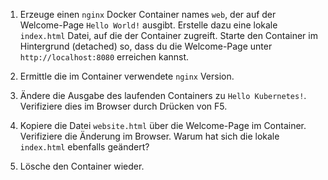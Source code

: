 1. Erzeuge einen `nginx` Docker Container names `web`, der auf der Welcome-Page `Hello World!` ausgibt.
Erstelle dazu eine lokale `index.html` Datei, auf die der Container zugreift.
Starte den Container im Hintergrund (detached) so, dass du die Welcome-Page unter `http://localhost:8080` erreichen kannst.

2. Ermittle die im Container verwendete `nginx` Version.

3. Ändere die Ausgabe des laufenden Containers zu `Hello Kubernetes!`.
Verifiziere dies im Browser durch Drücken von F5.

4. Kopiere die Datei `website.html` über die Welcome-Page im Container.
Verifiziere die Änderung im Browser.
Warum hat sich die lokale `index.html` ebenfalls geändert?

5. Lösche den Container wieder.

